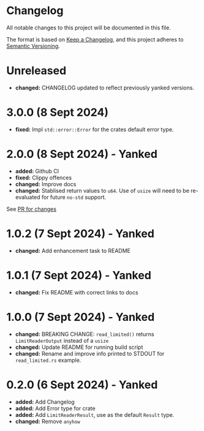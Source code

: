 # Changelog

All notable changes to this project will be documented in this file.

The format is based on [Keep a Changelog](https://keepachangelog.com/en/1.0.0/),
and this project adheres to [Semantic Versioning](https://semver.org/spec/v2.0.0.html).

# Unreleased

- **changed:** CHANGELOG updated to reflect previously yanked versions.

# 3.0.0 (8 Sept 2024)

- **fixed:** Impl `std::error::Error` for the crates default error type.

# 2.0.0 (8 Sept 2024) - Yanked

- **added:** Github CI
- **fixed:** Clippy offences
- **changed:** Improve docs
- **changed:** Stablised return values to `u64`. Use of `usize` will need to be re-evaluated for future `no-std` support.

See [PR for changes](https://github.com/bsodmike/better-limit-reader-rs/pull/1/files)

# 1.0.2 (7 Sept 2024) - Yanked

- **changed:** Add enhancement task to README

# 1.0.1 (7 Sept 2024) - Yanked

- **changed:** Fix README with correct links to docs

# 1.0.0 (7 Sept 2024) - Yanked

- **changed:** BREAKING CHANGE: `read_limited()` returns `LimitReaderOutput` instead of a `usize`
- **changed:** Update README for running build script
- **changed:** Rename and improve info printed to STDOUT for `read_limited.rs` example.

# 0.2.0 (6 Sept 2024) - Yanked

- **added:** Add Changelog
- **added:** Add Error type for crate
- **added:** Add `LimitReaderResult`, use as the default `Result` type.
- **changed:** Remove `anyhow`